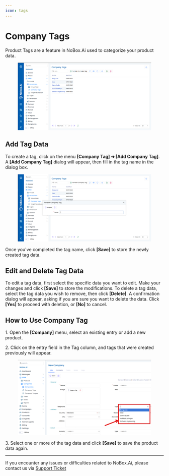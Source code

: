 ```yaml
---
icon: tags
---
```


# Company Tags

Product Tags are a feature in NoBox.Ai used to categorize your product data.

<figure><img src="../../.gitbook/assets/image.png" alt=""><figcaption></figcaption></figure>

## **Add Tag Data**

To create a tag, click on the menu **\[Company Tag] ➔ \[Add Company Tag]**. A **\[Add Company Tag]** dialog will appear, then fill in the tag name in the dialog box.

<figure><img src="../../.gitbook/assets/Tag Perusahaan.PNG" alt=""><figcaption></figcaption></figure>

Once you've completed the tag name, click **\[Save]** to store the newly created tag data.

## **Edit and Delete Tag Data**

To edit a tag data, first select the specific data you want to edit. Make your changes and click **\[Save]** to store the modifications. To delete a tag data, select the tag data you wish to remove, then click **\[Delete]**. A confirmation dialog will appear, asking if you are sure you want to delete the data. Click **\[Yes]** to proceed with deletion, or **\[No]** to cancel.

## How to Use Company Tag

1\. Open the **\[Company]** menu, select an existing entry or add a new product.

2\. Click on the entry field in the Tag column, and tags that were created previously will appear.

<figure><img src="../../.gitbook/assets/HowUseTag (1).png" alt=""><figcaption></figcaption></figure>

3\. Select one or more of the tag data and click **\[Save]** to save the product data again.

***

If you encounter any issues or difficulties related to NoBox.Ai, please contact us via [Support Ticket](https://crm.nobox.ai/clients/tickets)
